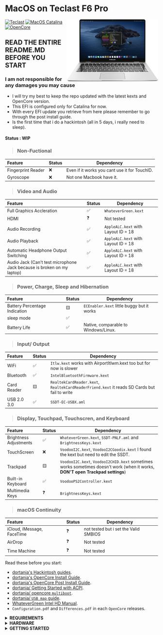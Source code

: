 # MacOS on Teclast F6 Pro

<img align="right" src="/Other/Pics/F6_Pro.png" alt="Teclast F6 Pro macOS Hackintosh OpenCore" width="300">

[![Teclast](https://img.shields.io/badge/Teclast-F6%20PRO-blue)](https://www.teclast.com/en/zt/nb/F6Pro/)
[![MacOS Catalina](https://img.shields.io/badge/Catalina-10.15-red.svg)](https://www.apple.com/)
[![OpenCore](https://img.shields.io/badge/OpenCore-0.7.8-blue)](https://github.com/acidanthera/OpenCorePkg/releases/latest)

## READ THE ENTIRE README.MD BEFORE YOU START

### I am not responsible for any damages you may cause

- I will try my best to keep the repo updated with the latest kexts and OpenCore version.
- This EFI is configured only for Catalina for now.
- With every EFI update you retrieve from here please remember to go through the post install guide.
- Is the first time that i do a hackintosh (all in 5 days, i really need to sleep).

#### Status : WIP

> ### Non-Fuctional

| Feature                              | Status | Dependency          |
| :----------------------------------- | ------ | ------------------- |
| Fingerprint Reader                   | ❌   | Even if it works you cant use it for TouchID. |
| Gyroscope                            | ❌   | Not one Macbook have it. |


> ### Video and Audio

| Feature                              | Status | Dependency          |
| :----------------------------------- | ------ | ------------------- |
| Full Graphics Accleration            | ✅   | `WhateverGreen.kext`  |
| HDMI                                 | ❓   |  Not tested           |
| Audio Recording                      | ✅   | `AppleALC.kext` with Layout ID = 18   |
| Audio Playback                       | ✅   | `AppleALC.kext` with Layout ID = 18   |
| Automatic Headphone Output Switching | ✅   | `AppleALC.kext` with Layout ID = 18   |
| Audio Jack (Can't test microphone Jack because is broken on my laptop) | ✅   | `AppleALC.kext` with Layout ID = 18   |

  
> ### Power, Charge, Sleep and Hibernation

| Feature                              | Status | Dependency          |
| :----------------------------------- | ------ | ------------------- |
| Battery Percentage Indication        | 🟨   | `ECEnabler.kext` little buggy but it works  | 
| sleep mode                           | ✅   |                                    |   
| Battery Life                         | ✅   | Native, comparable to Windows/Linux. |

> ### Input/ Output

| Feature                              | Status | Dependency          |
| :----------------------------------- | ------ | ------------------- |
| WiFi                                 | ✅   | `Itlw.kext`  works with AirportItlwm.kext too but for now is slower |
| Bluetooth                            | ✅   | `IntelBluetoothFirmware.kext`  |
| Card Reader                          | 🟨    | `RealtekCardReader.kext`,  `RealtekCardReaderFriend.kext` it reads SD Cards but fail to write |
| USB 2.0 3.0                          | ✅   | `SSDT-EC-USBX.aml` |

> ### Display, Touchpad, Touchscren, and Keyboard

| Feature                              | Status | Dependency          |
| :----------------------------------- | ------ | ------------------- |
| Brightness Adjustments | ✅  | `WhateverGreen.kext`, `SSDT-PNLF.aml` and `BrightnessKeys.kext`|
| TouchScreen            | ❌  | `VoodooI2C.kext`, `VoodooI2CGoodix.kext` I found the kext but need to edit the SSDT. |
| Trackpad               | 🟨  | `VoodooI2C.kext`, `VoodooI2CHID.kext` sometimes works sometimes doesn't work (when it works, **DON'T open Trackpad settings**) |
| Built-in Keyboard      | ✅  | `VoodooPS2Controller.kext` |
| Multimedia Keys        | ❓  | `BrightnessKeys.kext` |

> ### macOS Continuity

| Feature                              | Status | Dependency          |
| :----------------------------------- | ------ | ------------------- |
| iCloud, iMessage, FaceTime           | ❓   | not tested but i set the Valid SMBIOS  |
| AirDrop                              | ❓   | Not tested  |
| Time Machine                         | ❓   | Not tested  |


Read these before you start:

- [dortania's Hackintosh guides](https://github.com/dortania).
- [dortania's OpenCore Install Guide](https://dortania.github.io/OpenCore-Install-Guide/).
- [dortania's OpenCore Post Install Guide](https://dortania.github.io/OpenCore-Post-Install/).
- [dortania/ Getting Started with ACPI](https://dortania.github.io/Getting-Started-With-ACPI/).
- [dortania/ opencore `multiboot`](https://github.com/dortania/OpenCore-Multiboot).
- [dortania/ `USB map` guide](https://dortania.github.io/OpenCore-Post-Install/usb/).
- [WhateverGreen Intel HD Manual](https://github.com/acidanthera/WhateverGreen/blob/master/Manual/FAQ.IntelHD.en.md).
- `Configuration.pdf` and `Differences.pdf` in each `OpenCore` releases.

</details>

<details>
<summary><strong> REQUIREMENTS </strong></summary>
<br>

- A macOS machine(optional): to create the macOS installer.
- Flash drive, 128GB or more, for the above purpose.  
- [ProperTree](https://github.com/corpnewt/ProperTree) if you need to edit plist files.  
- [MaciASL](https://github.com/acidanthera/MaciASL), for patching ACPI tables and editing ACPI patches.
- [MountEFI](https://github.com/corpnewt/MountEFI) to quickly mount EFI partitions.  
- [IORegistryExplorer](https://developer.apple.com/downloads), for diagnosis.  
- Patience and time, especially if this is your first time Hackintosh-ing.

</details>

<details>
<summary><strong> HARDWARE </strong></summary>
<br>

| Teclast F6 Pro | Hardware                 | 
| :--------------|------------------------- |
| CPU            |  Intel m3-7Y30           | 
| SSD            |  128 GB                  | 
| Display        |  13' IPS (1920x1080)     |  
| WiFi & BT      |  Intel Wireless-AC 3165  |

</details>

<details>
<summary><strong> GETTING STARTED </strong></summary>
<br>

Before you do anything, please familiarize yourself with basic Hackintosh terminologies and the basic Hackintosh process by throughly reading Dortania guides as linked in `REFERENCES`

- Creating a macOS installer: refer to [Dortania's OpenCore Install Guide](https://dortania.github.io/OpenCore-Install-Guide/installer-guide/)
- [**README-HARDWARE**](/Other/README_HARDWARE.md): Requirements before installing.
- [**README-OTHERS**](/Other/README_OTHERS.md): for post installation settings and other remarks.

<details>
<summary><strong> CREDITS </strong></summary>
<br>

- [Apple](https://www.apple.com) for macOS.
- [Acidanthera](https://github.com/acidanthera) for all the kexts/utilities that they made.
- [Dortania](https://github.com/dortania) for for the OpenCore Install Guide.

</details>
